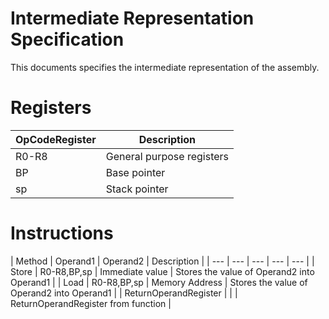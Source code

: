 Intermediate Representation Specification
====

This documents specifies the intermediate representation of the assembly.


# Registers

| OpCodeRegister | Description |
| --- | ----------- |
| R0-R8 | General purpose registers |
| BP | Base pointer |
| sp | Stack pointer |

# Instructions

| Method | Operand1 | Operand2 | Description |
| --- | --- | --- | --- | --- |
| Store | R0-R8,BP,sp | Immediate value | Stores the value of Operand2 into Operand1 |
| Load | R0-R8,BP,sp | Memory Address | Stores the value of Operand2 into Operand1 |
| ReturnOperandRegister | | | ReturnOperandRegister from function |
